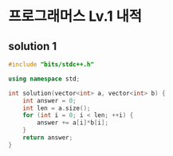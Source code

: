 ﻿# 프로그래머스 Lv.1 내적

## solution 1

```c++
#include "bits/stdc++.h"

using namespace std;

int solution(vector<int> a, vector<int> b) {
    int answer = 0;
    int len = a.size();
    for (int i = 0; i < len; ++i) {
        answer += a[i]*b[i];
    }
    return answer;
}
```